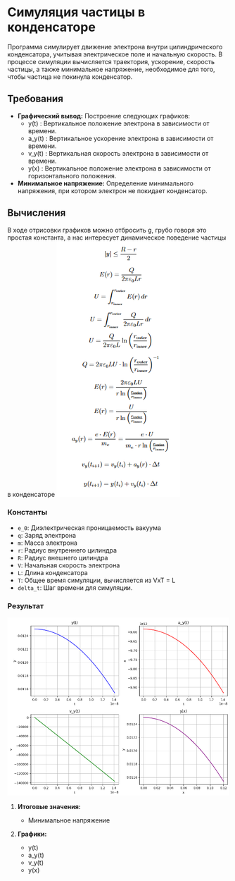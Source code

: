 # Симуляция частицы в конденсаторе

Программа симулирует движение электрона внутри цилиндрического конденсатора, учитывая электрическое поле и начальную скорость. В процессе симуляции вычисляется траектория, ускорение, скорость частицы, а также минимальное напряжение, необходимое для того, чтобы частица не покинула конденсатор.

## Требования
- **Графический вывод:** Построение следующих графиков:
  -  y(t) : Вертикальное положение электрона в зависимости от времени.
  -  a_y(t) : Вертикальное ускорение электрона в зависимости от времени.
  -  v_y(t) : Вертикальная скорость электрона в зависимости от времени.
  -  y(x) : Вертикальное положение электрона в зависимости от горизонтального положения.
- **Минимальное напряжение:** Определение минимального напряжения, при котором электрон не покидает конденсатор.

## Вычисления
В ходе отрисовки графиков можно отбросить g, грубо говоря это простая константа, а нас интересует динамическое поведение частицы в конденсаторе
![site](https://github.com/Desnn1ch/PhysicsModels/blob/model_2/formulas.png)

### Константы

- `e_0`: Диэлектрическая проницаемость вакуума 
- `q`: Заряд электрона 
- `m`: Масса электрона
- `r`: Радиус внутреннего цилиндра 
- `R`: Радиус внешнего цилиндра 
- `V`: Начальная скорость электрона
- `L`: Длина конденсатора
- `T`: Общее время симуляции, вычисляется из VxT = L
- `delta_t`: Шаг времени для симуляции.

### Результат
![site](https://github.com/Desnn1ch/PhysicsModels/blob/model_2/example.png)

1. **Итоговые значения:**
   - Минимальное напряжениe

2. **Графики:**
   - y(t)
   - a_y(t)
   - v_y(t)
   - y(x)
